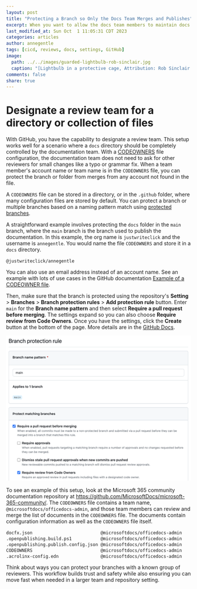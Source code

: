 ```yaml
---
layout: post
title: "Protecting a Branch so Only the Docs Team Merges and Publishes"
excerpt: When you want to allow the docs team members to maintain docs within a code repo, while giving the docs team autonomy over their own reviews and merges, you can use a protected branch and a CODEOWNERS file.
last_modified_at: Sun Oct  1 11:05:31 CDT 2023
categories: articles
author: annegentle
tags: [cicd, reviews, docs, settings, GitHub]
image:
  path: ../../images/guarded-lightbulb-rob-sinclair.jpg
  caption: "[Lightbulb in a protective cage, Attribution: Rob Sinclair.)"
comments: false
share: true
---
```


# Designate a review team for a directory or collection of files

With GitHub, you have the capability to designate a review team. This setup works well for a scenario where a `docs` directory should be completely controlled by the documentation team. With a [CODEOWNERS](https://docs.github.com/en/repositories/managing-your-repositorys-settings-and-features/customizing-your-repository/about-code-owners) file configuration, the documentation team does not need to ask for other reviewers for small changes like a typo or grammar fix. When a team member's account name or team name is in the `CODEOWNERS` file, you can protect the branch or folder from merges from any account not found in the file. 

A `CODEOWNERS` file can be stored in a directory, or in the `.github` folder, where many configuration files are stored by default. You can protect a branch or multiple branches based on a naming pattern match using [protected branches](https://docs.github.com/en/repositories/configuring-branches-and-merges-in-your-repository/managing-protected-branches/about-protected-branches). 

A straightforward example involves protecting the `docs` folder in the `main` branch, where the `main` branch is the branch used to publish the documentation. In this example, the org name is `justwriteclick` and the username is `annegentle`. You would name the file `CODEOWNERS` and store it in a `docs` directory.

```
@justwriteclick/annegentle
```

You can also use an email address instead of an account name. See an example with lots of use cases in the GitHub documentation [Example of a CODEOWNER file](https://docs.github.com/en/repositories/managing-your-repositorys-settings-and-features/customizing-your-repository/about-code-owners#example-of-a-codeowners-file).

Then, make sure that the branch is protected using the repository's **Setting** > **Branches** > **Branch protection rules** > **Add protection rule** button. Enter `main` for the **Branch name pattern** and then select **Require a pull request before merging**. The settings expand so you can also choose **Require review from Code Owners**. Once you have the settings, click the **Create** button at the bottom of the page. More details are in the [GitHub Docs](https://docs.github.com/en/repositories/configuring-branches-and-merges-in-your-repository/managing-protected-branches/about-protected-branches).

<img src="../../images/branch-protection-rule.png" alt="GitHub Branch protection rules settings.">

To see an example of this setup, look at the Microsoft 365 community documentation repository at https://github.com/MicrosoftDocs/microsoft-365-community/. The `CODEOWNERS` file contains a team name, `@microsoftdocs/officedocs-admin`, and those team members can review and merge the list of documents in the `CODEOWNERS` file. The documents contain configuration information as well as the `CODEOWNERS` file itself. 

```
docfx.json                          @microsoftdocs/officedocs-admin
.openpublishing.build.ps1           @microsoftdocs/officedocs-admin
.openpublishing.publish.config.json @microsoftdocs/officedocs-admin
CODEOWNERS                          @microsoftdocs/officedocs-admin
.acrolinx-config.edn                @microsoftdocs/officedocs-admin
```

Think about ways you can protect your branches with a known group of reviewers. This workflow builds trust and safety while also ensuring you can move fast when needed in a larger team and repository setting. 
